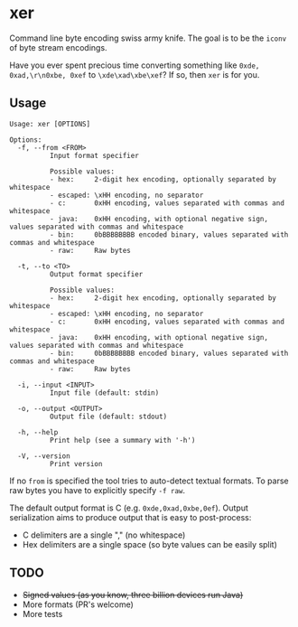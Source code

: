 # xer

Command line byte encoding swiss army knife. The goal is to be the `iconv` of byte stream encodings.

Have you ever spent precious time converting something like `0xde, 0xad,\r\n0xbe, 0xef` to `\xde\xad\xbe\xef`? If so, then `xer` is for you.

## Usage

```
Usage: xer [OPTIONS]

Options:
  -f, --from <FROM>
          Input format specifier

          Possible values:
          - hex:     2-digit hex encoding, optionally separated by whitespace
          - escaped: \xHH encoding, no separator
          - c:       0xHH encoding, values separated with commas and whitespace
          - java:    0xHH encoding, with optional negative sign, values separated with commas and whitespace
          - bin:     0bBBBBBBBB encoded binary, values separated with commas and whitespace
          - raw:     Raw bytes

  -t, --to <TO>
          Output format specifier

          Possible values:
          - hex:     2-digit hex encoding, optionally separated by whitespace
          - escaped: \xHH encoding, no separator
          - c:       0xHH encoding, values separated with commas and whitespace
          - java:    0xHH encoding, with optional negative sign, values separated with commas and whitespace
          - bin:     0bBBBBBBBB encoded binary, values separated with commas and whitespace
          - raw:     Raw bytes

  -i, --input <INPUT>
          Input file (default: stdin)

  -o, --output <OUTPUT>
          Output file (default: stdout)

  -h, --help
          Print help (see a summary with '-h')

  -V, --version
          Print version
```

If no `from` is specified the tool tries to auto-detect textual formats. To parse raw bytes you have to explicitly specify `-f raw`.

The default output format is C (e.g. `0xde,0xad,0xbe,0ef`). Output serialization aims to produce output that is easy to post-process:

- C delimiters are a single "," (no whitespace)
- Hex delimiters are a single space (so byte values can be easily split)

## TODO

* ~~Signed values (as you know, three billion devices run Java)~~
* More formats (PR's welcome)
* More tests



